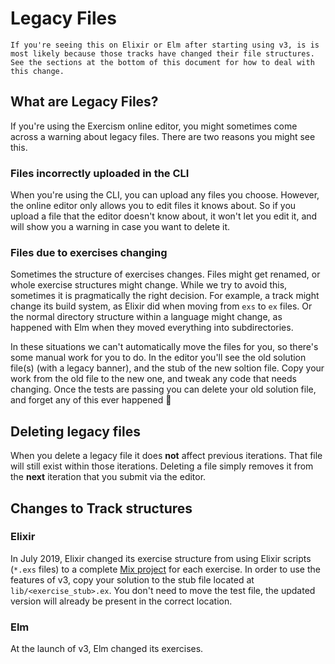 # Legacy Files

```exercism/note
If you're seeing this on Elixir or Elm after starting using v3, is is most likely because those tracks have changed their file structures.
See the sections at the bottom of this document for how to deal with this change.
```

## What are Legacy Files?

If you're using the Exercism online editor, you might sometimes come across a warning about legacy files.
There are two reasons you might see this.

### Files incorrectly uploaded in the CLI

When you're using the CLI, you can upload any files you choose.
However, the online editor only allows you to edit files it knows about.
So if you upload a file that the editor doesn't know about, it won't let you edit it, and will show you a warning in case you want to delete it.

### Files due to exercises changing

Sometimes the structure of exercises changes.
Files might get renamed, or whole exercise structures might change.
While we try to avoid this, sometimes it is pragmatically the right decision.
For example, a track might change its build system, as Elixir did when moving from `exs` to `ex` files.
Or the normal directory structure within a language might change, as happened with Elm when they moved everything into subdirectories.

In these situations we can't automatically move the files for you, so there's some manual work for you to do.
In the editor you'll see the old solution file(s) (with a legacy banner), and the stub of the new soltion file.
Copy your work from the old file to the new one, and tweak any code that needs changing.
Once the tests are passing you can delete your old solution file, and forget any of this ever happened 🙂

## Deleting legacy files

When you delete a legacy file it does **not** affect previous iterations.
That file will still exist within those iterations.
Deleting a file simply removes it from the **next** iteration that you submit via the editor.

## Changes to Track structures

### Elixir

In July 2019, Elixir changed its exercise structure from using Elixir scripts (`*.exs` files) to a complete [Mix project](https://elixir-lang.org/getting-started/mix-otp/introduction-to-mix.html) for each exercise.
In order to use the features of v3, copy your solution to the stub file located at `lib/<exercise_stub>.ex`.
You don't need to move the test file, the updated version will already be present in the correct location.

### Elm

At the launch of v3, Elm changed its exercises.
